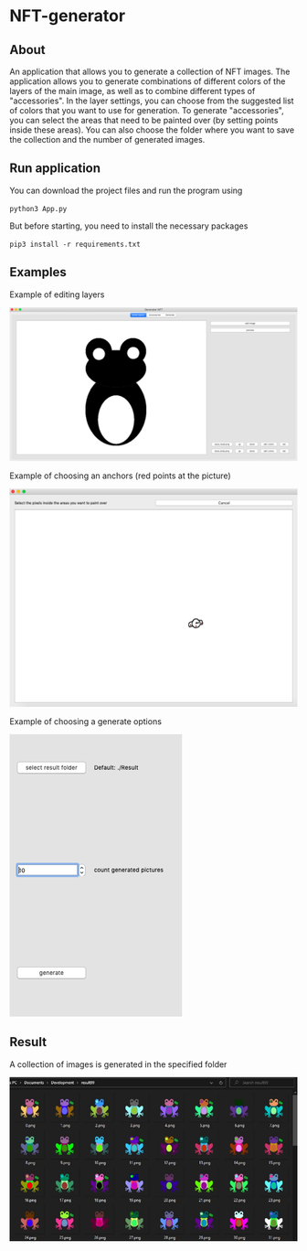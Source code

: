 # NFT-generator

## About

An application that allows you to generate a collection of NFT images.
The application allows you to generate combinations of different colors of the layers of the main image, as well as to combine different types of "accessories".
In the layer settings, you can choose from the suggested list of colors that you want to use for generation.
To generate "accessories", you can select the areas that need to be painted over (by setting points inside these areas).
You can also choose the folder where you want to save the collection and the number of generated images.


## Run application

You can download the project files and run the program using

``python3 App.py``

But before starting, you need to install the necessary packages

``pip3 install -r requirements.txt``

## Examples

Example of editing layers

![pic1](forReadme/screen_layers.png)

Example of choosing an anchors (red points at the picture)

![pic2](forReadme/screen_anchors.png)

Example of choosing a generate options

![pic3](forReadme/screen_generate.png)

## Result

A collection of images is generated in the specified folder

![pic4](forReadme/ResultGenerated.jpg)
